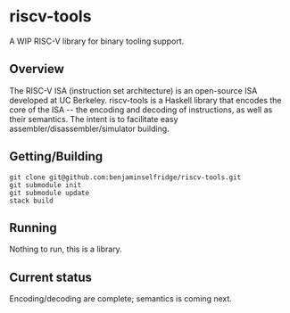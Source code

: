 # riscv-tools

A WIP RISC-V library for binary tooling support.

## Overview
The RISC-V ISA (instruction set architecture) is an open-source ISA developed at UC
Berkeley. riscv-tools is a Haskell library that encodes the core of the ISA -- the
encoding and decoding of instructions, as well as their semantics. The intent is to
facilitate easy assembler/disassembler/simulator building.

## Getting/Building

```
git clone git@github.com:benjaminselfridge/riscv-tools.git
git submodule init
git submodule update
stack build
```

## Running

Nothing to run, this is a library.

## Current status
Encoding/decoding are complete; semantics is coming next.
